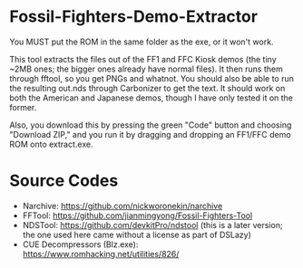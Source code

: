 # Fossil-Fighters-Demo-Extractor
You MUST put the ROM in the same folder as the exe, or it won't work.

This tool extracts the files out of the FF1 and FFC Kiosk demos (the tiny ~2MB ones; the bigger ones already have normal files). It then runs them through fftool, so you get PNGs and whatnot. You should also be
able to run the resulting out.nds through Carbonizer to get the text. It should work on both the American and Japanese demos, though I have only tested it on the former.

Also, you download this by pressing the green "Code" button and choosing "Download ZIP," and
you run it by dragging and dropping an FF1/FFC demo ROM onto extract.exe.

# Source Codes
- Narchive: https://github.com/nickworonekin/narchive
- FFTool: https://github.com/jianmingyong/Fossil-Fighters-Tool
- NDSTool: https://github.com/devkitPro/ndstool (this is a later version; the one used here came without a license as part of DSLazy)
- CUE Decompressors (Blz.exe): https://www.romhacking.net/utilities/826/
